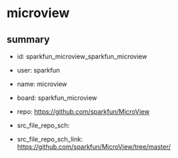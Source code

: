 # microview
 
## summary 
* id: sparkfun_microview_sparkfun_microview
* user: sparkfun
* name: microview
* board: sparkfun_microview
* repo: https://github.com/sparkfun/MicroView



* src_file_repo_sch: 
* src_file_repo_sch_link: https://github.com/sparkfun/MicroView/tree/master/




